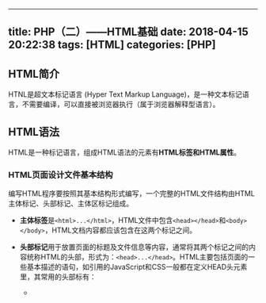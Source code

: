 
--- 
title: PHP（二）——HTML基础
date: 2018-04-15 20:22:38 
tags: [HTML] 
categories: [PHP] 
---

## HTML简介
HTNL是超文本标记语言 (Hyper Text Markup Language)，是一种文本标记语言，不需要编译，可以直接被浏览器执行（属于浏览器解释型语言）。

## HTML语法
HTML是一种标记语言，组成HTML语法的元素有**HTML标签和HTML属性**。

### HTML页面设计文件基本结构

编写HTML程序要按照其基本结构形式编写，一个完整的HTML文件结构由HTML主体标记、头部标记、主体区标记组成。

- **主体标签**是`<html>...</html>`，HTML文件中包含`<head></head>`和`<body></body>`，HTML文档内容都应该包含在这两个标记之间。

- **头部标记**用于放置页面的标题及文件信息等内容，通常将其两个标记之间的内容统称HTML的头部，形式为：`<head>...</head>`。HTML主要包括页面的一些基本描述的语句，如引用的JavaScript和CSS一般都在定义HEAD头元素里，其常用的头部标有：
    - **<title>**，显示浏览器标题栏上的文件标题，用于说明文件的性质。
    - **<meta>**，定义页面中的信息。标记是通过属性来定义文件信息的名称、内容等，其能为文档提供关键字、描述等多种信息，但这些文件信息并不会出现在浏览器页面的显示中，只会显示在源代码中。
    - **<base>**，设定URL地址，一般常用来设定浏览器中文件的绝对路径。在浏览器中浏览的时候这些位置会自动附在绝对路径的后面，成为完整的路径。
    - **<style>**，设定CSS层叠样式表内容。

- **主体区标记**是网页的主要部分，绝大多数HTML的内容都放置在这个区域里，通常位于`</head>`之后，`</html>`之前，结构形式：`<body>...</body>`。`<body>`常用的属性有text、bgcolor、background、link（默认链接颜色）、alink（单击时链接颜色）、vlink（访问后链接颜色）。

> 主体区标记中会用到的标签有字体标签（如`<h1>/<h2>/<h3>`、`<ALIGN=LEFT/CENTER/RIGHT>`、`<b>/<i>/<em>/<u>/<s>/<sup>/<sub>/<big>/<small>/<var>/<samp>/tt(打印字体)`、`<font>`等），段落标记`<p>`，行中断标签`<br>`，不换行标签`<nobr>`
    
```
<!-- 这是一个html编程示例 -->
<!doctype html>  
<html>  <!-- html标签开始 -->
    <head>  <!-- 头标记开始，头部信息，包括要引入的文件也在这部分引用 -->
		<meta charset="utf-8">  <!-- 这个是必须的 -->
		<title>文件上传及数据库存储</title>  <!-- 页面标题，在打开页面时，头部显示的名字 -->
	</head>  
	<!-- 页面部分，显示在浏览器页面的内容，在这部分编写 -->
    <body>
        <div>  <!-- 块元素的开始 -->
            <h1>我的第一个标题</h1>
            <p>我的第一个段落。</p>
        </div>
    </body>
</html>
```
    
> 一个HTML文档总是以`<html>`开始，以`</html>`结束。

解析结果如下：

![html_first](/images/html_first.png)

### 页面标题


```
<!-- 此处是在页面中显示的标题，也可用h2,h3,h4,h5,h6标签 -->
<h1 align="center">h1页面标题</h1>
<h2 align="center">h1页面标题</h2>
<h3 align="center">h1页面标题</h3>
<h4 align="center">h1页面标题</h4>
<h5 align="center">h1页面标题</h5>
```
效果：

![html_title](/images/html_title.png)

### 块元素
```
<div>
    <p align="center">p标签表示段落，一个段落之后是换行</p>
	<p><a href="http://www.w3school.com.cn/html/html_links.asp">超链接可以是一个字，一个词，或者一组词，也可以是一幅图像，您可以点击这些内容来跳转到新的文档或者当前文档中的某个部分。</a></p>
	<p><span>span标签是被用来组合文档中的行内元素，本身没有任何属性。其在行内定义一个区域，也就是一行内可以被它划分成好几个区域，从而实现某种特定效果。</span></p>
</div>
```

效果：

![html_div](/images/html_div.png)

### 表单设计

```
<!-- 表单中包含输入控件，用于用户与网站的交互 -->
<!-- form标签用于包含一个表单，其中包含各种输入控件，通过设置控件的type属性来确定输入控件的形式，submit用于交用户输入的数据通过get或是post提交到action属性指定的后台，然后在后台对数据进行处理 -->
<form name="form1" action="" method="post" enctype="multipart/form-data">
  <b>填写表单</b><br /><!-- br表示换行 --><hr>
	<div>
		<!-- 单选按钮 -->
		<p><b>单选按钮</b></p>
	  	<input name="myRadio" type="radio" value="163" onclick="getRadioValue();"/>163邮箱
		<input name="myRadio" type="radio" value="189" onclick="getRadioValue();"/>189邮箱  
		<input name="myRadio" type="radio" value="gmail" onclick="getRadioValue();"/>gmail邮箱
		<br />
	</div>
	
	<div>
		<!-- 文件上传 -->
		<p><b>文件上传</b></p>
	    <input type="file" name="myFile[]" multiple="multiple"/><br/>  
		<br />
	</div>

	<div>
		<!-- 按钮 -->
		<p><b>按钮</b></p>
	    <input name="setValue" type="button" value="选择163邮箱" onclick="setRadioValue('163');"/>
		<br />
	</div>
	
	<div>
	    <!-- 多选框 -->
		<p><b>多选框checkBox:</b></p>  
		<input name="myCheckBox" type="checkbox" value="126" />126邮箱  
		<input name="myCheckBox" type="checkbox" value="163" />163邮箱  
		<input name="myCheckBox" type="checkbox" value="189" />189邮箱  
		<input name="myCheckBox" type="checkbox" value="gmail" />gmail邮箱  
		<input type="checkbox" id="checkAll" onclick="checkall()" />  全选
	</div><br />

	<div>
		<!-- 单行文本输入框 -->
		<p></p>登录：</b></p>
		<p>账号：<input name="name" type="text" value="126" /></p>
		<p>密码：<input name="password" type="password" value="126" /></p>
		<p>邮箱：<input type="email" name="user_email" class="form-control" placeholder="邮箱" required></p>
		<br />
	</div>

	<div>
		<!-- 多行输入框 -->
		<p><b>输入内容:</b></p>
		<p><textarea name="content" style="width:300px;height:100px;"></textarea> </p>
		<br />
	</div>

	<div>
		<!-- 选择框 -->
		<p><b>选择框</b></p>
		<select name="id">
        	<option value="1" >选择1</option>
        	<option value="2" >选择2</option>
        	<option value="3" >选择2</option>
        	<option value="4" >选择4</option>
        </select>
		<br />
	</div><br />
	<!-- 在一个表单中一定要有一个提交的输入控件，或者是有submit属性的按钮，否则无法将用户体现的数据提交到后台页面 -->
	<input type="submit" value="提交"/>  
	<input type="reset" value="重置"/> 
</form><br><hr>
```
效果：

![html_form](/images/html_form.png)

### 表格设计

```
<!-- 表格标签 -->
<div>
	<p><b>表格</b></p>
	<table cellpadding="1" border="1">
		<!-- 表格的第一行 -->
		<tr>
			<td>
				<span>表格的第一列</span>
			</td>
			<td>
				<span>表格的第二列</span>
			</td>
			<td>
				<span>表格的第...列</span>
			</td>
			<td>
				<span>表格的第n列</span>
			</td>
		</tr>
		<!-- 表格的第二行 -->
		<tr>
			<td>
				<span>表格的第一列</span>
			</td>
			<td>
				<span>表格的第二列</span>
			</td>
			<td>
				<span>表格的第...列</span>
			</td>
			<td>
				<span>表格的第n列</span>
			</td>
		</tr>
		<!-- 第n行 -->
		<tr>
			<td>
				<span>表格的第一列</span>
			</td>
			<td>
				<span>表格的第二列</span>
			</td>
			<td>
				<span>表格的第...列</span>
			</td>
			<td>
				<span>表格的第n列</span>
			</td>
		</tr>
	</table>
</div>
```
效果：

![html_table](/images/html_table.png)

### 行和列标签


```
<!-- 行列的标签 -->
<div>
	<p>行和列</p>
	<ul>
		<li>
			第一行
		</li>
		<li>
			第二行
		</li>
		<li>
			第三行
		</li>
	</ul>
	<ul>第一行</ul>
	<ul>第二行</ul>
	<ul>第三行</ul>
</div>
```

效果：

![html_ulli](/images/html_ulli.png)


## 网页设计应注意的问题

网页设计的应从用户体验、网站的流量、网页的调出率等方面，尤其注意下面几个问题：

- **响应式Web开发**，针对不同设备优化网页。在设计网页的时候应注意智能手机、平板电脑等移动设备进行网页优化。确保用户在任何设备上浏览网页时，得到优秀的阅读体验。
- **游客浏览网页内容**。
- **简洁的用户提交表单**，应尽可能的减少表单的内容。
- **合理的搜索功能**。
- **使用合适的字体**，让用户轻松的看懂网页。
- **避免大块文章，图文结合**。
- **使用清晰的图片**。